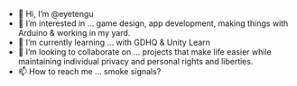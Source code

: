 - 👋 Hi, I’m @eyetengu
- 👀 I’m interested in ... game design, app development, making things with Arduino & working in my yard.
- 🌱 I’m currently learning ... with GDHQ & Unity Learn
- 💞️ I’m looking to collaborate on ... projects that make life easier while maintaining individual privacy and personal rights and liberties.
- 📫 How to reach me ... smoke signals?


<!---
eyetengu/eyetengu is a ✨ special ✨ repository because its `README.md` (this file) appears on your GitHub profile.
You can click the Preview link to take a look at your changes.
--->
